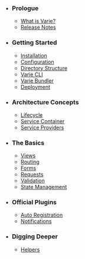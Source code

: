 - ### Prologue
  - [What is Varie?](/docs/{{version}}/what-is-varie)
  - [Release Notes](/docs/{{version}}/release-notes)
- ### Getting Started
  - [Installation](/docs/{{version}}/installation)
  - [Configuration](/docs/{{version}}/configuration)
  - [Directory Structure](/docs/{{version}}/directory-structure)
  - [Varie CLI](/docs/{{version}}/varie-cli)
  - [Varie Bundler](/docs/{{version}}/varie-bundler)
  - [Deployment](/docs/{{version}}/deployment)
- ### Architecture Concepts
  - [Lifecycle](/docs/{{version}}/lifecycle)
  - [Service Container](/docs/{{version}}/service-container)
  - [Service Providers](/docs/{{version}}/service-providers)
- ### The Basics
  - [Views](/docs/{{version}}/views)
  - [Routing](/docs/{{version}}/routing)
  - [Forms](/docs/{{version}}/forms)
  - [Requests](/docs/{{version}}/requests)
  - [Validation](/docs/{{version}}/validation)
  - [State Management](/docs/{{version}}/state)
- ### Official Plugins
  - [Auto Registration](/docs/{{version}}/auto-registration)
  - [Notifications](/docs/{{version}}/notifications)
- ### Digging Deeper
  <!-- - [Plugin Development](/docs/{{version}}/plugin-development) -->
  - [Helpers](/docs/{{version}}/helpers)
